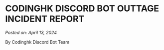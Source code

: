 # CODINGHK DISCORD BOT OUTTAGE INCIDENT REPORT
*Posted on: April 13, 2024*

By Codinghk Discord Bot Team
